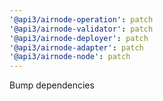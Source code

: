 ```yaml
---
'@api3/airnode-operation': patch
'@api3/airnode-validator': patch
'@api3/airnode-deployer': patch
'@api3/airnode-adapter': patch
'@api3/airnode-node': patch
---
```


Bump dependencies
